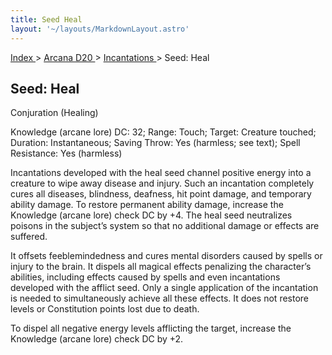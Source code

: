 ```yaml
---
title: Seed Heal
layout: '~/layouts/MarkdownLayout.astro'
---
```


[ Index ](/) > [ Arcana D20 ](/arcana.d20.srd) > [ Incantations ](/arcana.d20.srd/incantations) > Seed: Heal

##  Seed: Heal

Conjuration (Healing)

Knowledge (arcane lore) DC: 32; Range: Touch; Target: Creature touched;
Duration: Instantaneous; Saving Throw: Yes (harmless; see text); Spell
Resistance: Yes (harmless)

Incantations developed with the heal seed channel positive energy into a
creature to wipe away disease and injury. Such an incantation completely cures
all diseases, blindness, deafness, hit point damage, and temporary ability
damage. To restore permanent ability damage, increase the Knowledge (arcane
lore) check DC by +4. The heal seed neutralizes poisons in the subject’s
system so that no additional damage or effects are suffered.

It offsets feeblemindedness and cures mental disorders caused by spells or
injury to the brain. It dispels all magical effects penalizing the character’s
abilities, including effects caused by spells and even incantations developed
with the afflict seed. Only a single application of the incantation is needed
to simultaneously achieve all these effects. It does not restore levels or
Constitution points lost due to death.

To dispel all negative energy levels afflicting the target, increase the
Knowledge (arcane lore) check DC by +2.

